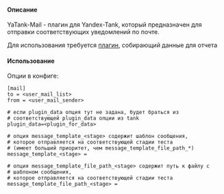 #### Описание

YaTank-Mail - плагин для Yandex-Tank, который предназначен для отправки соответствующих уведомлений по почте.

Для использования требуется [плагин](https://github.com/sputnik-load/yatank-report), собирающий данные для отчета
 
#### Использование

Опции в конфиге:

```
[mail]
to = <user_mail_list>
from = <user_mail_sender>

# если plugin_data опция тут не задана, будет браться из
# соответствующей plugin_data опции из tank
plugin_data=<plugin_for_data>

# опция message_template_<stage> содержит шаблон сообщения,
# которое отправляется на соответствующей стадии теста
# (имеет больший приоритет, чем message_template_file_path_*)
message_template_<stage> = 

# опция message_template_file_path_<stage> содержит путь к файлу с
# шаблоном сообщения,
# которое отправляется на соответствующей стадии теста
message_template_file_path_<stage> =
```
